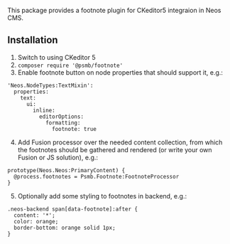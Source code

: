 This package provides a footnote plugin for CKeditor5 integraion in Neos CMS.

## Installation

1. Switch to using CKeditor 5
2. `composer require '@psmb/footnote'`
3. Enable footnote button on node properties that should support it, e.g.:

```
'Neos.NodeTypes:TextMixin':
  properties:
    text:
      ui:
        inline:
          editorOptions:
            formatting:
              footnote: true
```

4. Add Fusion processor over the needed content collection, from which the footnotes should be gathered and rendered (or write your own Fusion or JS solution), e.g.:

```
prototype(Neos.Neos:PrimaryContent) {
  @process.footnotes = Psmb.Footnote:FootnoteProcessor
}
```

5. Optionally add some styling to footnotes in backend, e.g.:

```
.neos-backend span[data-footnote]:after {
  content: '*';
  color: orange;
  border-bottom: orange solid 1px;
}
```
